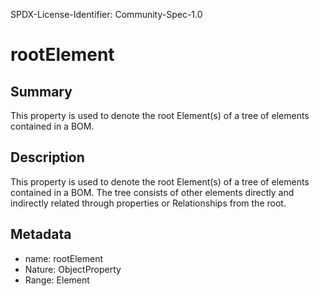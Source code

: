 SPDX-License-Identifier: Community-Spec-1.0

# rootElement

## Summary

This property is used to denote the root Element(s) of a tree of elements contained in a BOM.

## Description

This property is used to denote the root Element(s) of a tree of elements contained in a BOM.
The tree consists of other elements directly and indirectly related through properties or Relationships from the root.

## Metadata

- name: rootElement
- Nature: ObjectProperty
- Range: Element

